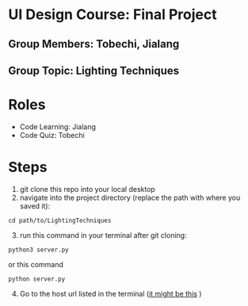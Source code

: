 # UI Design Course: Final Project

## Group Members: Tobechi, Jialang

## Group Topic: Lighting Techniques

# Roles


- Code Learning: Jialang
- Code Quiz: Tobechi

# Steps

1. git clone this repo into your local desktop
2. navigate into the project directory (replace the path with where you saved it):
```
cd path/to/LightingTechniques
```
3. run this command in your terminal after git cloning:
```
python3 server.py
```
or this command
```
python server.py
```
4. Go to the host url listed in the terminal ([it might be this](http://127.0.0.1:5001) )
